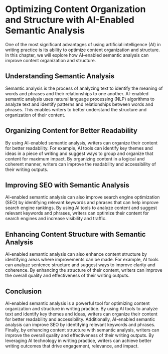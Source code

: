 Optimizing Content Organization and Structure with AI-Enabled Semantic Analysis
========================================================================================================================================

One of the most significant advantages of using artificial intelligence (AI) in writing practice is its ability to optimize content organization and structure. In this chapter, we will explore how AI-enabled semantic analysis can improve content organization and structure.

Understanding Semantic Analysis
-------------------------------

Semantic analysis is the process of analyzing text to identify the meaning of words and phrases and their relationships to one another. AI-enabled semantic analysis uses natural language processing (NLP) algorithms to analyze text and identify patterns and relationships between words and phrases. This enables writers to better understand the structure and organization of their content.

Organizing Content for Better Readability
-----------------------------------------

By using AI-enabled semantic analysis, writers can organize their content for better readability. For example, AI tools can identify key themes and ideas in a piece of writing and suggest ways to group and organize that content for maximum impact. By organizing content in a logical and coherent manner, writers can improve the readability and accessibility of their writing outputs.

Improving SEO with Semantic Analysis
------------------------------------

AI-enabled semantic analysis can also improve search engine optimization (SEO) by identifying relevant keywords and phrases that can help improve search engine rankings. By using AI tools to analyze content and suggest relevant keywords and phrases, writers can optimize their content for search engines and increase visibility and traffic.

Enhancing Content Structure with Semantic Analysis
--------------------------------------------------

AI-enabled semantic analysis can also enhance content structure by identifying areas where improvements can be made. For example, AI tools can analyze sentence structure and suggest ways to improve clarity and coherence. By enhancing the structure of their content, writers can improve the overall quality and effectiveness of their writing outputs.

Conclusion
----------

AI-enabled semantic analysis is a powerful tool for optimizing content organization and structure in writing practice. By using AI tools to analyze text and identify key themes and ideas, writers can organize their content for better readability and accessibility. Additionally, AI-enabled semantic analysis can improve SEO by identifying relevant keywords and phrases. Finally, by enhancing content structure with semantic analysis, writers can improve the overall quality and effectiveness of their writing outputs. By leveraging AI technology in writing practice, writers can achieve better writing outcomes that drive engagement, relevance, and impact.

